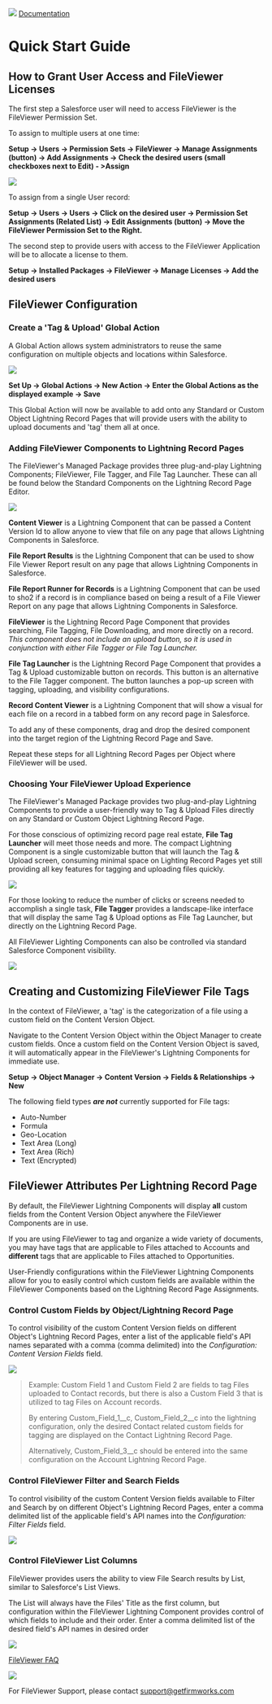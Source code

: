 ![](./quickStartImages/fileviewer.png)
[Documentation](index.md)

# Quick Start Guide

## How to Grant User Access and FileViewer Licenses

The first step a Salesforce user will need to access FileViewer is the
FileViewer Permission Set.

To assign to multiple users at one time:

**Setup -\> Users -\> Permission Sets -\>
FileViewer -\> Manage Assignments (button) -\> Add Assignments -\> Check
the desired users (small checkboxes next to Edit) - \>Assign**

![](./quickStartImages/image3.png)

To assign from a single User record:

**Setup -\> Users -\> Users -\> Click on the desired user -\> Permission
Set Assignments (Related List) -\> Edit Assignments (button) -\> Move
the FileViewer Permission Set to the Right.**

The second step to provide users with access to the FileViewer
Application will be to allocate a license to them.

**Setup -\> Installed Packages -\> FileViewer -\> Manage Licenses -\> Add
the desired users**

## FileViewer Configuration

### Create a 'Tag & Upload' Global Action

A Global Action allows system administrators to reuse the same
configuration on multiple objects and locations within Salesforce.

![](./quickStartImages/image4.png)

**Set Up -\> Global Actions -\> New Action -\> Enter the Global Actions
as the displayed example -\> Save**

This Global Action will now be available to add onto any Standard or
Custom Object Lightning Record Pages that will provide users with the
ability to upload documents and 'tag' them all at once.

### Adding FileViewer Components to Lightning Record Pages

The FileViewer's Managed Package provides three plug-and-play Lightning
Components; FileViewer, File Tagger, and File Tag Launcher. These can
all be found below the Standard Components on the Lightning Record Page
Editor.

![](./quickStartImages/image5.png)

**Content Viewer** is a Lightning Component that can be passed a Content Version Id to allow anyone to view that file on any page that allows Lightning Components in Salesforce.

**File Report Results** is the Lightning Component that can be used to show File Viewer Report result on any page that allows Lightning Components in Salesforce.

**File Report Runner for Records** is a Lightning Component that can be used to sho2 if a record is in compliance based on being a result of a File Viewer Report on any page that allows Lightning Components in Salesforce.

**FileViewer** is the Lightning Record Page Component that provides searching, File Tagging, File Downloading, and more directly on a record. *This component does not include an upload button, so it is used in conjunction with either File Tagger or File Tag Launcher.*

**File Tag Launcher** is the Lightning Record Page Component that provides a Tag & Upload customizable button on records. This button is an alternative to the File Tagger component. The button launches a pop-up screen with tagging, uploading, and visibility configurations.

**Record Content Viewer** is a Lightning Component that will show a visual for each file on a record in a tabbed form on any record page in Salesforce.

To add any of these components, drag and drop the desired component into
the target region of the Lightning Record Page and Save.

Repeat these steps for all Lightning Record Pages per Object where
FileViewer will be used.

### Choosing Your FileViewer Upload Experience

The FileViewer's Managed Package provides two plug-and-play Lightning
Components to provide a user-friendly way to Tag & Upload Files directly
on any Standard or Custom Object Lightning Record Page.

For those conscious of optimizing record page real estate, **File Tag Launcher** will meet those needs and more.
The compact Lightning Component is a single customizable button that
will launch the Tag & Upload screen, consuming minimal space on Lighting
Record Pages yet still providing all key features for tagging and
uploading files quickly.

![](./quickStartImages/image6.png)

For those looking to reduce the number of clicks or screens needed to
accomplish a single task, **File Tagger** provides a landscape-like
interface that will display the same Tag & Upload options as File Tag
Launcher, but directly on the Lightning Record Page.

All FileViewer Lighting Components can also be
controlled via standard Salesforce Component visibility.

![](./quickStartImages/image7.png)

## Creating and Customizing FileViewer File Tags

In the context of FileViewer, a 'tag' is the categorization of a file
using a custom field on the Content Version Object.

Navigate to the Content Version Object within the Object Manager to
create custom fields. Once a custom field on the Content Version Object
is saved, it will automatically appear in the FileViewer's Lightning
Components for immediate use.

**Setup -\> Object Manager -\> Content Version -\> Fields & Relationships
-\> New**

The following field types ***are not*** currently supported for File
tags:

- Auto-Number
- Formula
- Geo-Location
- Text Area (Long)
- Text Area (Rich)
- Text (Encrypted)

## FileViewer Attributes Per Lightning Record Page

By default, the FileViewer Lightning Components will display **all**
custom fields from the Content Version Object anywhere the FileViewer
Components are in use.

If you are using FileViewer to tag and organize a wide variety of
documents, you may have tags that are applicable to Files attached to
Accounts and **different** tags that are applicable to Files attached to
Opportunities.

User-Friendly configurations within the FileViewer Lightning Components
allow for you to easily control which custom fields are available within
the FileViewer Components based on the Lightning Record Page
Assignments.

### Control Custom Fields by Object/Lightning Record Page

To control visibility of the custom Content Version
fields on different Object's Lightning Record Pages, enter a list of the
applicable field's API names separated with a comma (comma delimited)
into the *Configuration: Content Version Fields* field.

![](./quickStartImages/image8.png)

>Example: Custom Field 1 and Custom Field 2 are fields to tag Files uploaded to Contact records, but there is also a Custom Field 3 that is utilized to tag Files on Account records.
>
>By entering Custom_Field_1__c, Custom_Field_2__c into the lightning configuration, only the desired Contact related custom fields for tagging are displayed on the Contact Lightning Record Page.
>
>Alternatively, Custom_Field_3__c should be entered into the same configuration on the Account Lightning Record Page.


### Control FileViewer Filter and Search Fields

To control visibility of the custom
Content Version fields available to Filter and Search by on different
Object's Lightning Record Pages, enter a comma delimited list of the
applicable field's API names into the *Configuration: Filter Fields*
field.

![](./quickStartImages/image9.png)

### Control FileViewer List Columns

FileViewer provides users the ability to view File Search results by
List, similar to Salesforce's List Views.

The List will always have the Files' Title
as the first column, but configuration within the FileViewer Lightning
Component provides control of which fields to include and their order.
Enter a comma delimited list of the desired field's API names in desired
order


![](./quickStartImages/image10.png)

[FileViewer FAQ](https://getfirmworks.com/#faq)

![](./quickStartImages/image1.jpeg)

For FileViewer Support, please contact <support@getfirmworks.com>
